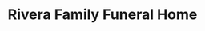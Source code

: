 ---
title: "Rivera Family Funeral Home"
url: /taos/rivera-family-funeral-home/
shop: Bestattungen
---